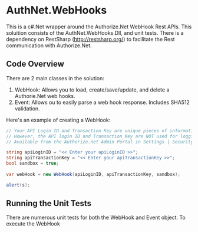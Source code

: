 # AuthNet.WebHooks

This is a c#.Net wrapper around the Authorize.Net WebHook Rest APIs.  This soluition consists of the AuthNet.WebHooks.Dll, and unit tests.  There is a dependency on RestSharp (http://restsharp.org/) to facilitate the Rest communication with Authorize.Net.

## Code Overview

There are 2 main classes in the solution:
1. WebHook:  Allows you to load, create/save/update, and delete a Authorie.Net web hooks.
2. Event: Allows ou to easily parse a web hook response.  Includes SHA512 validation.

Here's an example of creating a WebHook:

```csharp
// Your API Login ID and Transaction Key are unique pieces of information specifically associated with your payment gateway account. 
// However, the API login ID and Transaction Key are NOT used for logging into the Merchant Interface.  
// Available from the Authorize.net Admin Portal in Settings | Security Settings | General Security Settings | API Credentials & Keys

string apiLoginID = "<< Enter your apiLoginID >>";
string apiTransactionKey = "<< Enter your apiTransactionKey >>";
bool sandbox = true;
        
var webHook = new WebHook(apiLoginID, apiTransactionKey, sandbox);

alert(s);
```


## Running the Unit Tests
There are numerous unit tests for both the WebHook and Event object. To execute the WebHook


